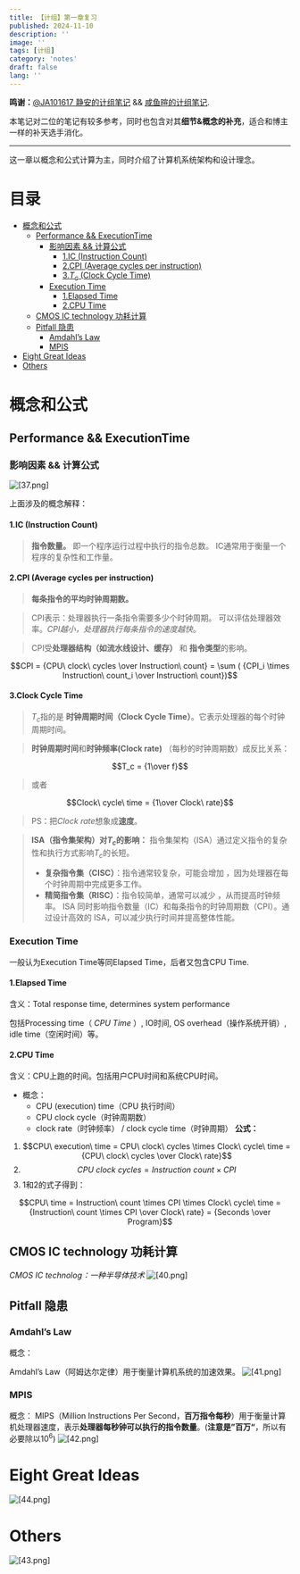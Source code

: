 ```yaml
---
title: 【计组】第一章复习
published: 2024-11-10
description: ''
image: ''
tags: [计组]
category: 'notes'
draft: false 
lang: ''
---
```

**鸣谢：**[@JA101617 静安的计组笔记](https://ja101617.github.io/posts/note-computer-organization/#%E9%99%84%E5%BD%95)  &&  [咸鱼暄的计组笔记](https://xuan-insr.github.io/computer_organization/1_prelude/).

本笔记对二位的笔记有较多参考，同时也包含对其**细节&概念的补充**，适合和博主一样的补天选手消化。

---
这一章以概念和公式计算为主，同时介绍了计算机系统架构和设计理念。
# 目录
- [概念和公式](#%E6%A6%82%E5%BF%B5%E5%92%8C%E5%85%AC%E5%BC%8F)
  * [Performance && ExecutionTime](#performance--executiontime)
    + [影响因素 && 计算公式](#%E5%BD%B1%E5%93%8D%E5%9B%A0%E7%B4%A0--%E8%AE%A1%E7%AE%97%E5%85%AC%E5%BC%8F)
      - [1.IC (Instruction Count)](#1ic-instruction-count)
      - [2.CPI (Average cycles per instruction)](#2cpi-average-cycles-per-instruction)
      - [3.$T_c$ (Clock Cycle Time)](#3clock-cycle-time)
    + [Execution Time](#execution-time)
      - [1.Elapsed Time](#1elapsed-time)
      - [2.CPU Time](#2cpu-time)
  * [CMOS IC technology 功耗计算](#cmos-ic-technology-%E5%8A%9F%E8%80%97%E8%AE%A1%E7%AE%97)
  * [Pitfall 隐患](#pitfall-%E9%9A%90%E6%82%A3)
    + [Amdahl’s Law](#amdahls-law)
    + [MPIS](#mpis)
- [Eight Great Ideas](#eight-great-ideas)
- [Others](#others)


# 概念和公式
## Performance && ExecutionTime
### 影响因素 && 计算公式
![[37.png]](/media/37.png)

上面涉及的概念解释：
#### 1.IC (Instruction Count)

> **指令数量。** 即一个程序运行过程中执行的指令总数。
> IC通常用于衡量一个程序的复杂性和工作量。
#### 2.CPI (Average cycles per instruction)

> **每条指令的平均时钟周期数。**

> CPI表示：处理器执行一条指令需要多少个时钟周期。
> 可以评估处理器效率。*CPI越小，处理器执行每条指令的速度越快*。

> CPI受**处理器结构（如流水线设计、缓存）** 和 **指令类型**的影响。

$$CPI = {CPU\ clock\ cycles \over Instruction\ count} = \sum ( {CPI_i \times Instruction\ count_i \over Instruction\ count})$$
#### 3.Clock Cycle Time

> $T_c$指的是 **时钟周期时间（Clock Cycle Time）**。它表示处理器的每个时钟周期时间。

> **时钟周期时间**和**时钟频率(Clock rate)** （每秒的时钟周期数）成反比关系：

$$T_c = {1\over f}$$

> 或者

$$Clock\ cycle\ time  =  {1\over Clock\ rate}$$

> PS：把$Clock\ rate$想象成**速度**。

> **ISA（指令集架构）对$T_c$的影响：**
> 指令集架构（ISA）通过定义指令的复杂性和执行方式影响$T_c$的长短。
> * **复杂指令集（CISC）**：指令通常较复杂，可能会增加 ，因为处理器在每个时钟周期中完成更多工作。
> * **精简指令集（RISC）**：指令较简单，通常可以减少 ，从而提高时钟频率。
> ISA 同时影响指令数量（IC）和每条指令的时钟周期数（CPI）。通过设计高效的 ISA，可以减少执行时间并提高整体性能。

### Execution Time

一般认为Execution Time等同Elapsed Time，后者又包含CPU Time.
#### 1.Elapsed Time

含义：Total response time, determines system performance

包括Processing time（ *CPU Time* ）, IO时间, OS overhead（操作系统开销）, idle time（空闲时间）等。
#### 2.CPU Time

含义：CPU上跑的时间。包括用户CPU时间和系统CPU时间。
* 概念：
	* CPU (execution) time（CPU 执行时间）
	* CPU clock cycle（时钟周期数）
	* clock rate（时钟频率） / clock cycle time（时钟周期）
**公式：**
1. $$CPU\ execution\ time = CPU\ clock\ cycles \times Clock\ cycle\ time = {CPU\ clock\ cycles \over Clock\ rate}$$
2. $$CPU\ clock\ cycles = Instruction\ count \times CPI$$
3. 1和2的式子得到：

$$CPU\ time = Instruction\ count \times CPI \times Clock\ cycle\ time = {Instruction\ count \times CPI \over Clock\ rate} = {Seconds \over Program}$$

## CMOS IC technology 功耗计算
*CMOS IC technolog：一种半导体技术*
![[40.png]](/media/40.png)
## Pitfall 隐患
### Amdahl’s Law
概念：

Amdahl’s Law（阿姆达尔定律）用于衡量计算机系统的加速效果。
![[41.png]](/media/41.png)
### MPIS
概念：
MIPS（Million Instructions Per Second，**百万指令每秒**）用于衡量计算机处理器速度，表示**处理器每秒钟可以执行的指令数量**。(**注意是”百万“**，所以有必要除以$10^6$)
![[42.png]](/media/42.png)

# Eight Great Ideas
![[44.png]](/media/44.png)
# Others
![[43.png]](/media/43.png)
